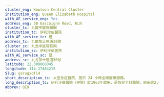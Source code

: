 ```yaml
---
cluster_eng: Kowloon Central Cluster
institution_eng: Queen Elizabeth Hospital
with_AE_service_eng: Yes
address_eng: 30 Gascoigne Road, KLN
cluster_tc: 九龍中醫院聯網
institution_tc: 伊利沙伯醫院
with_AE_service_tc: 是
address_tc: 九龍加士居道30號
cluster_sc: 九龙中医院联网
institution_sc: 伊利沙伯医院
with_AE_service_sc: 是
address_sc: 九龙加士居道30号
latitude: 22.309060045
longitude: 114.17464215
Slug: garugxqf14
short_description_tc: 大型急症醫院，提供 24 小時全面醫療服務。
long_description_tc: 伊利沙伯醫院（伊院）於1963年啟用，是急症全科醫院，病床逾2,000張，職員約7,000名，提供24小時急症室服務，共設15個臨床部門、3間專\n科診所、及6間普通科門診診所。 \n\n伊院為各個臨床專科的病人提供高層次及高強度護理，亦在許多所設的臨床專科中，扮演著第三層專介中心的角色，特別是癌症科、胸肺及心臟科、腦神經科、及愛滋病科。 \n\n伊院是醫生、護士及專職醫療人員的基本及研究生訓練的教學中心，與各有關的大專院校關係密切。 \n\n伊院與公共及其他醫護機構合作，為本港開創了數個健康服務及專業發展，如病人資源中心、青少年醫療中心、醫院義工服務、護理教育、公眾健康教育等。
abbrev: QEH
---
```


